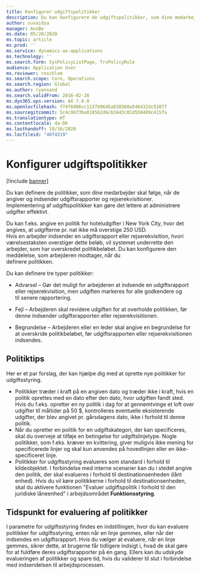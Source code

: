 ```yaml
---
title: Konfigurer udgiftspolitikker
description: Du kan konfigurere de udgiftspolitikker, som dine medarbejder skal følge, når de angiver og indsender udgiftsrapporter og rejserekvisitioner i Microsoft Dynamics 365 Finance.
author: suvaidya
manager: AnnBe
ms.date: 05/20/2020
ms.topic: article
ms.prod: ''
ms.service: dynamics-ax-applications
ms.technology: ''
ms.search.form: SysPolicyListPage, TrvPolicyRule
audience: Application User
ms.reviewer: roschlom
ms.search.scope: Core, Operations
ms.search.region: Global
ms.author: ryansand
ms.search.validFrom: 2016-02-28
ms.dyn365.ops.version: AX 7.0.0
ms.openlocfilehash: f74f6906cc1137b9645a830360a546432dc5207f
ms.sourcegitcommit: 5c4c9bf3ba018562d6cb3443c01d550489c415fa
ms.translationtype: HT
ms.contentlocale: da-DK
ms.lasthandoff: 10/16/2020
ms.locfileid: "4074319"
---
```

# <a name="set-up-expense-policies"></a>Konfigurer udgiftspolitikker

[!include [banner](../includes/banner.md)]

Du kan definere de politikker, som dine medarbejder skal følge, når de angiver og indsender udgiftsrapporter og rejserekvisitioner.         
Implementering af udgiftspolitikker kan gøre det lettere at administrere udgifter effektivt.         

Du kan f.eks. angive en politik for hoteludgifter i New York City, hvor det angives, at udgifterne pr. nat ikke må overstige 250 USD.       
Hvis en arbejder indsender en udgiftsrapport eller rejserekvisition, hvori værelsestaksten overstiger dette beløb, vil systemet underrette den        
arbejder, som har overskredet politikbeløbet. Du kan konfigurere den meddelelse, som arbejderen modtager, når du        
definere politikken.      
        
Du kan definere tre typer politikker:         
        
- Advarsel – Gør det muligt for arbejderen at indsende en udgiftsrapport eller rejserekvisition, men udgiften markeres for alle godkendere og        
  til senere rapportering.        

- Fejl – Arbejderen skal revidere udgiften for at overholde politikken, før denne indsender udgiftsrapporten eller rejserekvisitionen.       
 
 - Begrundelse – Arbejderen eller en leder skal angive en begrundelse for at overskride politikbeløbet, før udgiftsrapporten eller rejserekvisitionen indsendes.        

## <a name="policy-tips"></a>Politiktips
Her er et par forslag, der kan hjælpe dig med at oprette nye politikker for udgiftsstyring. 
* Politikker træder i kraft på en angiven dato og træder ikke i kraft, hvis en politik oprettes med en dato efter den dato, hvor udgiften fandt sted. Hvis du f.eks. opretter en ny politik i dag for at gennemtvinge et loft over udgifter til måltider på 50 $, kontrolleres eventuelle eksisterende udgifter, der blev angivet pr. gårsdagens dato, ikke i forhold til denne politik.
* Når du opretter en politik for en udgiftskategori, der kan specificeres, skal du overveje at tilføje en betingelse for udgiftslinjetype. Nogle politikker, som f.eks. kræver en kvittering, giver muligvis ikke mening for specificerede linjer og skal kun anvendes på hovedlinjen eller en ikke-specificeret linje. 
* Politikker for udgiftsstyring evalueres som standard i forhold til kildeobjektet. I forbindelse med interne scenarier kan du i stedet angive den politik, der skal evalueres i forhold til destinationsenheden (lånt enhed). Hvis du vil køre politikkerne i forhold til destinationsenheden, skal du aktivere funktionen "Evaluer udgiftspolitik i forhold til den juridiske låneenhed" i arbejdsområdet **Funktionsstyring**.

## <a name="when-to-evaluate-policies"></a>Tidspunkt for evaluering af politikker

I parametre for udgiftsstyring findes en indstillingen, hvor du kan evaluere politikker for udgiftsstyring, enten når en linje gemmes, eller når der indsendes en udgiftsrapport. Hvis du vælger at evaluere, når en linje gemmes, sikrer dette, at brugerne får tidligere indsigt i, hvad de skal gøre for at fuldføre deres udgiftsrapporter på én gang. Ellers kan du udskyde evalueringen af politikker og spare tid, hvis du validerer til slut i forbindelse med indsendelsen til arbejdsprocessen.
